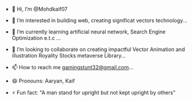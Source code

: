 - 👋 Hi, I’m @Mohdkaif07
  
- 👀 I’m interested in building web, creating significat vectors technology...
  
- 🌱 I’m currently learning artificial neural network, Search Engine Optimization e.t.c ...
  
- 💞️ I’m looking to collaborate on creating impactful Vector Animation and illustration Royality Stocks metaverse Library...
  
- 📫 How to reach me gamingstunt32@gmail.com...
  
- 😄 Pronouns: Aaryan, Kaif
  
- ⚡ Fun fact: "A man stand for upright but not kept upright by others"
<!---
Mohdkaif07/Mohdkaif07 is a ✨ special ✨ repository because its `README.md` (this file) appears on your GitHub profile.
You can click the Preview link to take a look at your changes.
--->
